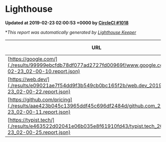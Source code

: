 
# Lighthouse

**Updated at 2019-02-23 02:00:53 +0000 by [CircleCI #1018](https://circleci.com/gh/ItinerisLtd/lighthouse-keeper-example/1018)**

**This report was automatically generated by [Lighthouse Keeper](https://github.com/itinerisltd/lighthouse-keeper)*

| URL | Performance | Accessibility | Best Practices | SEO | PWA | Updated At |
| --- | --- | --- | --- | --- | --- | --- |
| [https://google.com/](./results/99999ebcfdb78df077ad2727fd00969f/www.google.com_2019-02-23_02-00-10.report.json) | 0.95 | 0.71 | 0.93 | 0.8 | 0.58 | 2019-02-23T02:00:10.090Z |
| [https://web.dev/](./results/e09021ae7f54dd9f3b549cb0bc165f2b/web.dev_2019-02-23_02-00-22.report.json) | 0.92 | 0.93 | 1 | 0.91 | 1 | 2019-02-23T02:00:22.737Z |
| [https://github.com/pricing](./results/aae423b045c13965ddf45c696df2484d/github.com_2019-02-23_02-00-11.report.json) | 0.73 | 0.89 | 0.93 | 0.9 | 0.58 | 2019-02-23T02:00:11.534Z |
| [https://typist.tech/](./results/e463522d02041e06b035e8f61910fd43/typist.tech_2019-02-23_02-00-25.report.json) | 1 |  |  |  |  | 2019-02-23T02:00:25.081Z |
